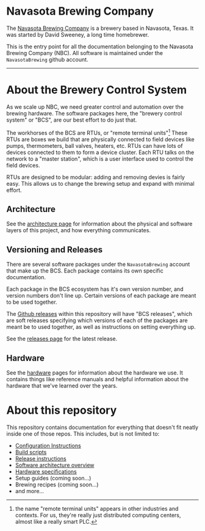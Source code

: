 # Navasota Brewing Company

The [Navasota Brewing Company](https://navasotabrewing.com) is a brewery based in Navasota, Texas. It was started by David Sweeney, a long time homebrewer.

This is the entry point for all the documentation belonging to the Navasota Brewing Company (NBC). All software is maintained under the `NavasotaBrewing` github account.

---- 

# About the Brewery Control System

As we scale up NBC, we need greater control and automation over the brewing hardware. The software packages here, the "brewery control system" or "BCS", are our best effort to do just that.

The workhorses of the BCS are RTUs, or "remote terminal units"[^1] These RTUs are boxes we build that are physically connected to field devices like pumps, thermometers, ball valves, heaters, etc. RTUs can have lots of devices connected to them to form a device cluster. Each RTU talks on the network to a "master station", which is a user interface used to control the field devices.

RTUs are designed to be modular: adding and removing devies is fairly easy. This allows us to change the brewing setup and expand with minimal effort.

## Architecture

See the [architecture page](architecture.md) for information about the physical and software layers of this project, and how everything communicates.

## Versioning and Releases

There are several software packages under the `NavasotaBrewing` account that make up the BCS. Each package contains its own specific documentation.

Each package in the BCS ecosystem has it's own version number, and version numbers don't line up. Certain versions of each package are meant to be used together.

The [Github releases](https://github.com/NavasotaBrewing/documentation/releases/) within this repository will have "BCS releases", which are soft releases specifying which versions of each of the packages are meant be to used together, as well as instructions on setting everything up.

See the [releases page](https://github.com/NavasotaBrewing/documentation/releases/) for the latest release.

## Hardware

See the [hardware](hardware/readme.md) pages for information about the hardware we use. It contains things like reference manuals and helpful information about the hardware that we've learned over the years.


# About this repository

This repository contains documentation for everything that doesn't fit neatly inside one of those repos. This includes, but is not limited to:

 * [Configuration Instructions](RTU_Configuration/configuration.md)
 * [Build scripts](build_scripts/readme.md)
 * [Release instructions](https://github.com/NavasotaBrewing/documentation/releases/)
 * [Software architecture overview](architecture.md)
 * [Hardware specifications](hardware/readme.md)
 * Setup guides (coming soon...)
 * Brewing recipes (coming soon...)
 * and more...

[^1]:  the name "remote terminal units" appears in other industries and contexts. For us, they're really just distributed computing centers, almost like a really smart PLC.